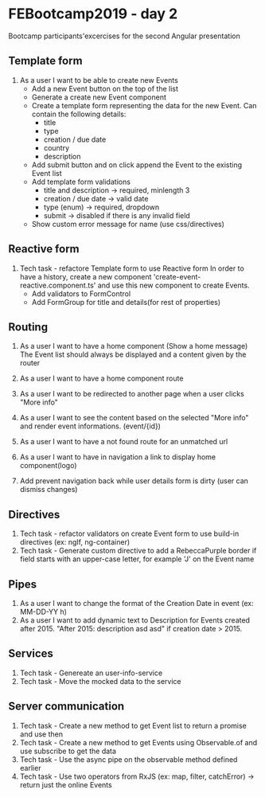 # FEBootcamp2019 - day 2

Bootcamp participants'excercises for the second Angular presentation

## Template form

1. As a user I want to be able to create new Events
    - Add a new Event button on the top of the list
    - Generate a create new Event component
    - Create a template form representing the data for the new Event.
      Can contain the following details:
        - title
        - type
        - creation / due date
        - country
        - description
    - Add submit button and on click append the Event to the existing Event list
    - Add template form validations
        - title and description -> required, minlength 3
        - creation / due date -> valid date
        - type (enum) -> required, dropdown
        - submit -> disabled if there is any invalid field
    - Show custom error message for name (use css/directives)

## Reactive form

1. Tech task - refactore Template form to use Reactive form 
In order to have a history, create a new component 'create-event-reactive.component.ts' and use this new component to create Events.
    - Add validators to FormControl
    - Add FormGroup for title and details(for rest of properties)

## Routing

1. As a user I want to have a home component (Show a home message)
The Event list should always be displayed and a content given by the router

2. As a user I want to have a home component route
3. As a user I want to be redirected to another page when a user clicks "More info"
4. As a user I want to see the content based on the selected "More info" and render event informations. (event/{id})
5. As a user I want to have a not found route for an unmatched url
6. As a user I want to have in navigation a link to display home component(logo)
7. Add prevent navigation back while user details form is dirty (user can dismiss changes)

## Directives

1. Tech task - refactor validators on create Event form to use build-in directives (ex: ngIf, ng-container)
2. Tech task - Generate custom directive to add a RebeccaPurple border if field starts with an upper-case letter, for example 'J' on the Event name

## Pipes

1. As a user I want to change the format of the Creation Date in event (ex: MM-DD-YY h)
2. As a user I want to add dynamic text to Description for Events created after 2015.
"After 2015: description asd asd" if creation date > 2015.

## Services

1. Tech task - Genereate an user-info-service
2. Tech task - Move the mocked data to the service

## Server communication

1.   Tech task - Create a new method to get Event list to return a promise and use then
2.   Tech task - Create a new method to get Events using Observable.of and use subscribe to get the data
3.   Tech task - Use the async pipe on the observable method defined earlier
4.   Tech task - Use two operators from RxJS (ex: map, filter, catchError) -> return just the online Events



